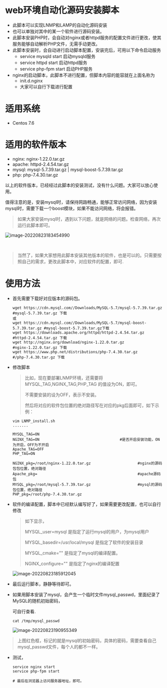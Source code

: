 # web环境自动化源码安装脚本

*   此脚本可以实现LNMP和LAMP的自动化源码安装
*   也可以单独对其中的某一个软件进行源码安装。
*   此脚本安装PHP时，会自动对nginx或者httpd服务的配置文件进行更改，使其服务能够自动解析PHP文件，无需手动更改。
*   此脚本安装时，会自动进行启动脚本配置，安装完后，可用以下命令启动服务
    *   service  mysqld start			启动mysqld服务
    *   service  httpd  start	          启动httpd服务
    *   service  php-fpm  start        启动PHP服务
*   nginx的启动脚本，此脚本不进行配置，但脚本内容的能容就在上面名称为
    *   init.d.nginx
    *   大家可以自行下载进行配置

# 适用系统

*   Centos 7.6

# 适用的软件版本

*   nginx:  nginx-1.22.0.tar.gz
*   apache: httpd-2.4.54.tar.gz
*   mysql:  mysql-5.7.39.tar.gz | mysql-boost-5.7.39.tar.gz
*   php:    php-7.4.30.tar.gz

​	以上的软件版本，已经经过此脚本的安装测试，没有什么问题。大家可以放心使用。

​	值得注意的是，安装mysql时，请保持网路畅通，能够正常访问网络，因为安装mysql时，需要下载一个boost模块，如果不能访问网络，将会报错。

> 如果大家安装mysql时，遇到以下问题，就是网络的问题。检查网络，再次运行此脚本即可。

![image-20220823183454990](https://hackwu-images-1305994922.cos.ap-nanjing.myqcloud.com/images/image-20220823183454990.png)

​

> 当然了，如果大家想用此脚本安装其他版本的软件，也是可以的。只需要按照自己的需求，更改此脚本中，对应软件的配置，即可.

# 使用方法

*   首先需要下载好对应版本的源码包。

    ```shell
    wget https://cdn.mysql.com//Downloads/MySQL-5.7/mysql-5.7.39.tar.gz		#mysql-5.7.39.tar.gz 下载
    或
    wget https://cdn.mysql.com//Downloads/MySQL-5.7/mysql-boost-5.7.39.tar.gz #mysql-boost-5.7.39.tar.gz下载
    wget https://downloads.apache.org/httpd/httpd-2.4.54.tar.gz		#httpd-2.4.54.tar.gz 下载
    wget http://nginx.org/download/nginx-1.22.0.tar.gz				#nginx-1.22.0.tar.gz 下载
    wget https://www.php.net/distributions/php-7.4.30.tar.gz		#/php-7.4.30.tar.gz 下载
    ```

*   修改脚本

    > 比如，现在要部署LNMP环境，还需要将MYSQL\_TAG,NGINX\_TAG,PHP\_TAG 的值设为ON，即可。
    >
    > 不需要安装的设为OFF，表示不安装。
    >
    > 然后将对应的软件包位置的绝对路径写在对应的pkg后面即可，如下示例：

    ```shell
    vim LNMP_install.sh
    .......

    MYSQL_TAG=ON
    NGINX_TAG=ON                                    #是否开启安装功能，ON为开启，OFF为不开启
    Apache_TAG=OFF
    PHP_TAG=ON

    NGINX_pkg=/root/nginx-1.22.0.tar.gz                     #nginx的源码包包位置，绝对路径
    Apache_pkg=       										#apache源码包                             
    MYSQL_pkg=/root/mysql-5.7.39.tar.gz                     #mysql的源码包位置，绝对路径
    PHP_pkg=/root/php-7.4.30.tar.gz
    ```

*   软件的编译配置，脚本中已经默认编写好了，如果需要更改配置，也可以自行修改

    > 如下显示，
    >
    > MYSQL\_user=mysql                是指定了运行mysql的用户，为mysql用户
    >
    > MYSQL\_basedir=/usr/local/mysql  是指定了软件的安装目录
    >
    > MYSQL\_cmake=""            是指定了mysql的编译配置。
    >
    > NGINX\_configure=""        是指定了nginx的编译配置

    ![image-20220823185912045](https://hackwu-images-1305994922.cos.ap-nanjing.myqcloud.com/images/image-20220823185912045.png)

*   最后运行脚本，静静等待即可。

*   如果用脚本安装了mysql，会产生一个临时文件mysql\_passwd，里面纪录了MySQL的随机初始密码，

    可自行查看.

    ```shell
    cat /tmp/mysql_passwd
    ```

    ![image-20220823190955349](C:/Users/29315/AppData/Roaming/Typora/typora-user-images/image-20220823190955349.png)

> 上图红色框，标记的就是mysql的初始密码，具体的密码，需要查看自己mysql\_passwd文件，每个人的都不一样。

*   测试，

    ```shell
    service nginx start
    service php-fpm start

    # 最后在浏览器上访问服务器地址，即可。
    ```

